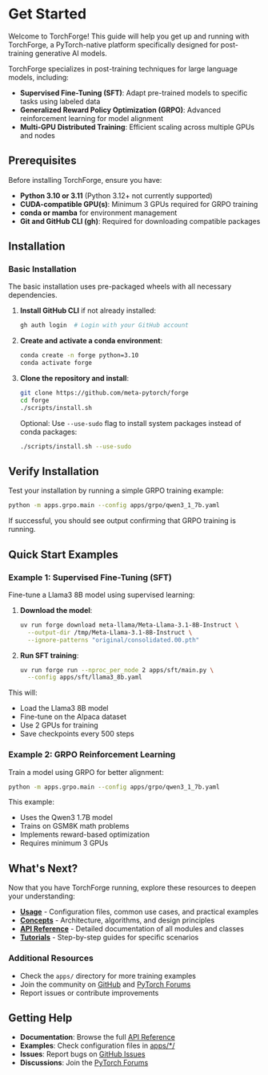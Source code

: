 # Get Started

Welcome to TorchForge! This guide will help you get up and running with TorchForge, a PyTorch-native platform specifically designed for post-training generative AI models.

TorchForge specializes in post-training techniques for large language models, including:

- **Supervised Fine-Tuning (SFT)**: Adapt pre-trained models to specific tasks using labeled data
- **Generalized Reward Policy Optimization (GRPO)**: Advanced reinforcement learning for model alignment
- **Multi-GPU Distributed Training**: Efficient scaling across multiple GPUs and nodes

## Prerequisites

Before installing TorchForge, ensure you have:

- **Python 3.10 or 3.11** (Python 3.12+ not currently supported)
- **CUDA-compatible GPU(s)**: Minimum 3 GPUs required for GRPO training
- **conda or mamba** for environment management
- **Git and GitHub CLI (gh)**: Required for downloading compatible packages

## Installation

### Basic Installation

The basic installation uses pre-packaged wheels with all necessary dependencies.

1. **Install GitHub CLI** if not already installed:

   ```bash
   gh auth login  # Login with your GitHub account
   ```

2. **Create and activate a conda environment**:

   ```bash
   conda create -n forge python=3.10
   conda activate forge
   ```

3. **Clone the repository and install**:
   ```bash
   git clone https://github.com/meta-pytorch/forge
   cd forge
   ./scripts/install.sh
   ```

   Optional: Use `--use-sudo` flag to install system packages instead of conda packages:
   ```bash
   ./scripts/install.sh --use-sudo
   ```

## Verify Installation

Test your installation by running a simple GRPO training example:

```bash
python -m apps.grpo.main --config apps/grpo/qwen3_1_7b.yaml
```

If successful, you should see output confirming that GRPO training is running.

## Quick Start Examples

### Example 1: Supervised Fine-Tuning (SFT)

Fine-tune a Llama3 8B model using supervised learning:

1. **Download the model**:
   ```bash
   uv run forge download meta-llama/Meta-Llama-3.1-8B-Instruct \
     --output-dir /tmp/Meta-Llama-3.1-8B-Instruct \
     --ignore-patterns "original/consolidated.00.pth"
   ```

2. **Run SFT training**:
   ```bash
   uv run forge run --nproc_per_node 2 apps/sft/main.py \
     --config apps/sft/llama3_8b.yaml
   ```

This will:
- Load the Llama3 8B model
- Fine-tune on the Alpaca dataset
- Use 2 GPUs for training
- Save checkpoints every 500 steps

### Example 2: GRPO Reinforcement Learning

Train a model using GRPO for better alignment:

```bash
python -m apps.grpo.main --config apps/grpo/qwen3_1_7b.yaml
```

This example:
- Uses the Qwen3 1.7B model
- Trains on GSM8K math problems
- Implements reward-based optimization
- Requires minimum 3 GPUs

## What's Next?

Now that you have TorchForge running, explore these resources to deepen your understanding:

- **[Usage](usage.md)** - Configuration files, common use cases, and practical examples
- **[Concepts](concepts.md)** - Architecture, algorithms, and design principles
- **[API Reference](api.md)** - Detailed documentation of all modules and classes
- **[Tutorials](tutorials.md)** - Step-by-step guides for specific scenarios

### Additional Resources

- Check the `apps/` directory for more training examples
- Join the community on [GitHub](https://github.com/pytorch-labs/forge) and [PyTorch Forums](https://discuss.pytorch.org/)
- Report issues or contribute improvements

## Getting Help

- **Documentation**: Browse the full [API Reference](./api.html)
- **Examples**: Check configuration files in [apps/*/](https://github.com/meta-pytorch/forge/tree/main/apps)
- **Issues**: Report bugs on [GitHub Issues](https://github.com/meta-pytorch/forge/issues)
- **Discussions**: Join the [PyTorch Forums](https://discuss.pytorch.org/)
